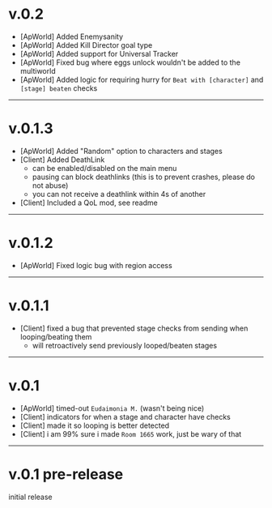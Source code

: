# v.0.2

- [ApWorld] Added Enemysanity
- [ApWorld] Added Kill Director goal type
- [ApWorld] Added support for Universal Tracker
- [ApWorld] Fixed bug where eggs unlock wouldn't be added to the multiworld
- [ApWorld] Added logic for requiring hurry for `Beat with [character]` and `[stage] beaten` checks

---

# v.0.1.3

- [ApWorld] Added "Random" option to characters and stages
- [Client] Added DeathLink 
  - can be enabled/disabled on the main menu
  - pausing can block deathlinks (this is to prevent crashes, please do not abuse)
  - you can not receive a deathlink within 4s of another
- [Client] Included a QoL mod, see readme

---

# v.0.1.2

- [ApWorld] Fixed logic bug with region access

---

# v.0.1.1

- [Client] fixed a bug that prevented stage checks from sending when looping/beating them
  - will retroactively send previously looped/beaten stages

---

# v.0.1

- [ApWorld] timed-out `Eudaimonia M.` (wasn't being nice)
- [Client] indicators for when a stage and character have checks
- [Client] made it so looping is better detected
- [Client] i am 99% sure i made `Room 1665` work, just be wary of that

---

# v.0.1 pre-release
initial release